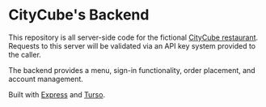 # CityCube's Backend

This repository is all server-side code for the fictional [CityCube restaurant](https://github.com/cs-cmd/city-cube-v2). Requests to this server will be validated via an API key system provided to the caller.

The backend provides a menu, sign-in functionality, order placement, and account management.

Built with [Express](https://expressjs.com/) and [Turso](https://turso.tech).
